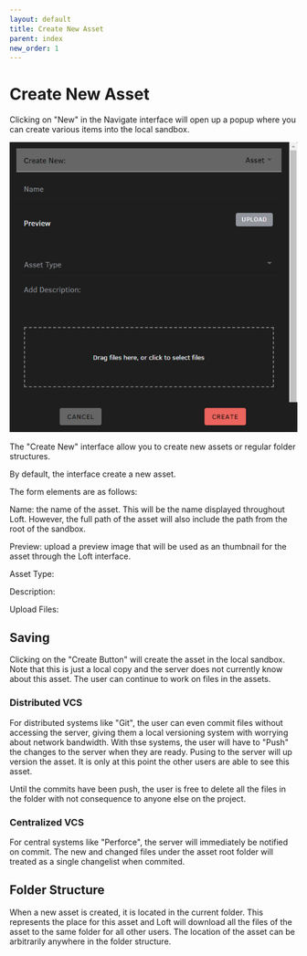 ```yaml
---
layout: default
title: Create New Asset
parent: index
new_order: 1
---
```



# Create New Asset

Clicking on "New" in the Navigate interface will open up a popup where you can create various items into the local sandbox.


![Create Asset](images/create_asset.png)

The "Create New" interface allow you to create new assets or regular folder structures.

By default, the interface create a new asset.

The form elements are as follows:

Name: the name of the asset.  This will be the name displayed throughout Loft.  However, the full path of the asset will also include the path from the root of the sandbox.


Preview: upload a preview image that will be used as an thumbnail for the asset through the Loft interface.


Asset Type: 


Description:



Upload Files:


## Saving


Clicking on the "Create Button" will create the asset in the local sandbox.  Note that this is just a local copy and the server does not currently know about this asset.  The user can continue to work on files in the assets.

### Distributed VCS

For distributed systems like "Git", the user can even commit files without accessing the server, giving them a local versioning system with worrying about network bandwidth.  With thse systems, the user will have to "Push" the changes to the server when they are ready.  Pusing to the server will up version the asset.  It is only at this point the other users are able to see this asset.

Until the commits have been push, the user is free to delete all the files in the folder with not consequence to anyone else on the project.

### Centralized VCS

For central systems like "Perforce", the server will immediately be notified on commit.  The new and changed files under the asset root folder will treated as a single changelist when commited.


## Folder Structure

When a new asset is created, it is located in the current folder.  This represents the place for this asset and Loft will download all the files of the asset to the same folder for all other users.  The location of the asset can be arbitrarily anywhere in the folder structure.








